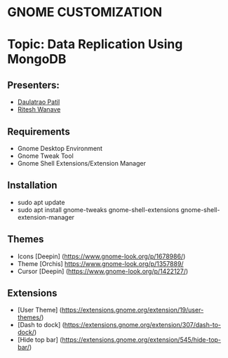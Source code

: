 <!-- Best way to show commands -->

# GNOME CUSTOMIZATION

# Topic: Data Replication Using MongoDB

## Presenters:
  - [Daulatrao Patil](https://github.com/kcbhola3030)
  - [Ritesh Wanave](https://github.com/KartikJS1)

## Requirements
<!-- 
Gnome Desktop Environment
Gnome Tweak Tool
Gnome Shell Extensions/Extension Manager
 -->
* Gnome Desktop Environment
* Gnome Tweak Tool
* Gnome Shell Extensions/Extension Manager

## Installation
<!--
sudo apt install gnome-tweak-tool gnome-shell-extensions
 -->
* sudo apt update
* sudo apt install gnome-tweaks gnome-shell-extensions gnome-shell-extension-manager

## Themes
<!--
Icons Deepin
Theme Orchis
Cursor Deepin
 -->
* Icons [Deepin] (https://www.gnome-look.org/p/1678986/)
* Theme [Orchis] https://www.gnome-look.org/p/1357889/
* Cursor [Deepin] (https://www.gnome-look.org/p/1422127/)

## Extensions
<!--
user theme
Dash to dock
Hide top bar
 -->
* [User Theme] (https://extensions.gnome.org/extension/19/user-themes/)
* [Dash to dock] (https://extensions.gnome.org/extension/307/dash-to-dock/)
* [Hide top bar] (https://extensions.gnome.org/extension/545/hide-top-bar/)